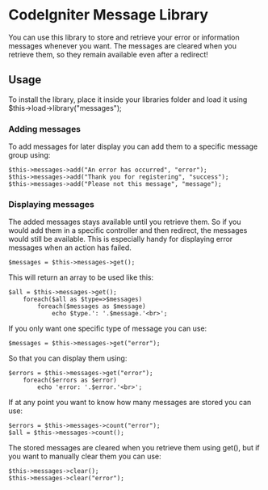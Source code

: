 CodeIgniter Message Library
===========================

You can use this library to store and retrieve your error or information messages whenever you want. The messages are cleared when you retrieve them, so they remain available even after a redirect!

Usage
-----

To install the library, place it inside your libraries folder and load it using
    $this->load->library("messages");

### Adding messages

To add messages for later display you can add them to a specific message group using:

    $this->messages->add("An error has occurred", "error");
	$this->messages->add("Thank you for registering", "success");
	$this->messages->add("Please not this message", "message");

### Displaying messages

The added messages stays available until you retrieve them. So if you would add them in a specific controller and then redirect, the messages would still be available. This is especially handy for displaying error messages when an action has failed.

    $messages = $this->messages->get();
	
This will return an array to be used like this:

    $all = $this->messages->get();
        foreach($all as $type=>$messages)
            foreach($messages as $message)
                echo $type.': '.$message.'<br>';
				
If you only want one specific type of message you can use:

    $messages = $this->messages->get("error");
	
So that you can display them using:

    $errors = $this->messages->get("error");
        foreach($errors as $error)
            echo 'error: '.$error.'<br>';
			
If at any point you want to know how many messages are stored you can use:

    $errors = $this->messages->count("error");
	$all = $this->messages->count();
	
The stored messages are cleared when you retrieve them using get(), but if you want to manually clear them you can use:

	$this->messages->clear();
	$this->messages->clear("error");